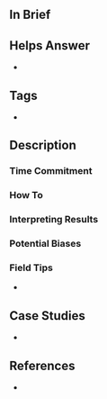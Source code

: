 ## In Brief

## Helps Answer
 * 

## Tags
 * 

## Description

### Time Commitment

### How To

### Interpreting Results

### Potential Biases

### Field Tips
 * 

## Case Studies
 * 
 
## References
 * 